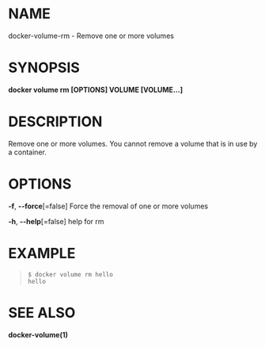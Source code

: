 # NAME

docker-volume-rm - Remove one or more volumes

# SYNOPSIS

**docker volume rm \[OPTIONS\] VOLUME \[VOLUME...\]**

# DESCRIPTION

Remove one or more volumes. You cannot remove a volume that is in use by a container.

# OPTIONS

**-f**, **--force**\[=false\] Force the removal of one or more volumes

**-h**, **--help**\[=false\] help for rm

# EXAMPLE

>
>     $ docker volume rm hello
>     hello

# SEE ALSO

**docker-volume(1)**
